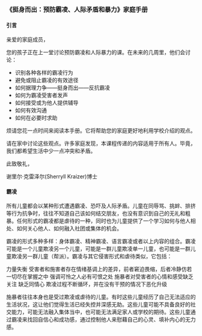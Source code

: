 ### 《挺身而出：预防霸凌、人际矛盾和暴力》家庭手册

#### 引言

亲爱的家庭成员， 

您的孩子正在上一堂讨论预防霸凌和人际暴力的课。在未来的几周里，他们会讨论：

* 识别各种各样的霸凌行为
* 避免或阻止霸凌的有效途径
* 如何据理力争——挺身而出——反抗霸凌
* 如何为霸凌受害者发声
* 如何接受或为他人提供辅导
* 如何有效沟通
* 如何在必要时求助

烦请您花一点时间来阅读本手册。它将帮助您的家庭更好地利用学校介绍的观点。

请在家中讨论这些观点。许多家庭发现，本课程传递的内容适用于所有人。毕竟，我们都希望生活中少一点冲突和矛盾。

此致敬礼，

谢里尔·克雷泽尔(Sherryll Kraizer)博士

#### 霸凌 

所有儿童都会以某种形式遭遇霸凌、恐吓及人际矛盾。儿童在同辱骂、挑衅、排挤等行为抗争时，往往不知道自己该如何结交朋友，也没有意识到自己的无礼和粗暴。任何形式的霸凌都是虐待的一种，同时也为儿童提供了一个学习如何与他人相处、如何关心他人、如何融入社团或集体的机会。

霸凌的形式多种多样：身体霸凌、精神霸凌、语言霸凌或者以上内容的组合。霸凌可能是一个儿童欺凌另一个儿童，可能是一群儿童欺凌单一儿童，也可能是一群儿童欺凌另一群儿童（帮派）。霸凌与其它侵害形式和虐待类似，它包括：

力量失衡
受害者和施害者存在情绪基调上的差异，前者窘迫畏缩，后者冷静仿若一切尽在掌握之中
强调可怜之人必有可恨之处
施暴者对受害者的心情和感受缺乏关注
缺乏同情心
欺凌过程不断循环，并在没有干预的情况下恶化升级

施暴者往往本身也是受过欺凌或虐待的儿童。有时这些儿童经历了自己无法适应的生活状况，这让他们觉得生活已经失控并深感无助。这些儿童可能不具备良好的社交能力，可能无法融入集体当中，也可能无法满足家人或学校的期待。这些儿童通过霸凌来找回自信心和成功感，通过控制他人来慰藉自己的心灵、填补内心的无力感。


